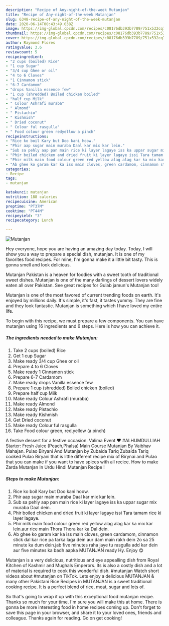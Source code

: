 ```yaml
---
description: "Recipe of Any-night-of-the-week Mutanjan"
title: "Recipe of Any-night-of-the-week Mutanjan"
slug: 6348-recipe-of-any-night-of-the-week-mutanjan
date: 2020-06-14T00:43:49.038Z
image: https://img-global.cpcdn.com/recipes/c08176db393b7789/751x532cq70/mutanjan-recipe-main-photo.jpg
thumbnail: https://img-global.cpcdn.com/recipes/c08176db393b7789/751x532cq70/mutanjan-recipe-main-photo.jpg
cover: https://img-global.cpcdn.com/recipes/c08176db393b7789/751x532cq70/mutanjan-recipe-main-photo.jpg
author: Raymond Flores
ratingvalue: 3.6
reviewcount: 5
recipeingredient:
- "2 cups (boiled) Rice"
- "1 cup Sugar"
- "3/4 cup Ghee or oil"
- "4 to 6 Cloves"
- "1 Cinnamon stick"
- "6-7 Cardamom"
- "drops Vanilla essence few"
- "1 cup (shredded) Boiled chicken boiled"
- "half cup Milk"
- " Colour Ashrafi muraba"
- " Almond"
- " Pistachio"
- " Kishmish"
- " Dried coconut"
- " Colour ful rasgulla"
- " Food colour green redyellow a pinch"
recipeinstructions:
- "Rice ko boil Kary but Doo kani hoow."
- "Phir aap sugar main muraba Daal kar mix kar lein."
- "Sub sa pehly aap pan main rice ki layer lagaye iss ka uppar sugar mix muraba Daal dein."
- "Phir boiled chicken and dried fruit ki layer lagaye issi Tara tamam rice ki layer lagaye."
- "Phir milk main food colour green red yellow alag alag kar ka mix kar lein.aur rice main Thora Thora kar ka Dal dein."
- "Ab ghee ko garam kar ka iss main cloves, green cardamom, cinnamon stick dal kar rice pa tarka laga dein aur dam main rakh dein 2o sa 25 minute ka dum dein.jab five minutes raha jaye tu rasgulla add kar dein aur five minutes ka badh aapka MUTANJAN ready Hy. Enjoy 😋"
categories:
- Recipe
tags:
- mutanjan

katakunci: mutanjan 
nutrition: 188 calories
recipecuisine: American
preptime: "PT37M"
cooktime: "PT44M"
recipeyield: "3"
recipecategory: Lunch

---
```



![Mutanjan](https://img-global.cpcdn.com/recipes/c08176db393b7789/751x532cq70/mutanjan-recipe-main-photo.jpg)

Hey everyone, hope you are having an amazing day today. Today, I will show you a way to prepare a special dish, mutanjan. It is one of my favorites food recipes. For mine, I'm gonna make it a little bit tasty. This is gonna smell and look delicious.

Mutanjan Pakistan is a heaven for foodies with a sweet tooth of traditional sweet dishes. Mutanjan is one of the many darlings of dessert lovers widely eaten all over Pakistan. See great recipes for Gulab jamun&#39;s Mutanjan too!

Mutanjan is one of the most favored of current trending foods on earth. It's enjoyed by millions daily. It's simple, it's fast, it tastes yummy. They are fine and they look fantastic. Mutanjan is something which I have loved my entire life.


To begin with this recipe, we must prepare a few components. You can have mutanjan using 16 ingredients and 6 steps. Here is how you can achieve it.

<!--inarticleads1-->

##### The ingredients needed to make Mutanjan:

1. Take 2 cups (boiled) Rice
1. Get 1 cup Sugar
1. Make ready 3/4 cup Ghee or oil
1. Prepare 4 to 6 Cloves
1. Make ready 1 Cinnamon stick
1. Prepare 6-7 Cardamom
1. Make ready drops Vanilla essence few
1. Prepare 1 cup (shredded) Boiled chicken (boiled)
1. Prepare half cup Milk
1. Make ready  Colour Ashrafi (muraba)
1. Make ready  Almond
1. Make ready  Pistachio
1. Make ready  Kishmish
1. Get  Dried coconut
1. Make ready  Colour ful rasgulla
1. Take  Food colour green, red,yellow (a pinch)


A festive dessert for a festive occasion. Valima Event ❤️ #ALHUMDULLIAH Starter: Fresh Juice (Peach,Phalsa) Main Course Mutanjan By Vaibhav Mahajan. Pulao Biryani And Mutanjan by Zubaida Tariq Zubaida Tariq cooked Pulao Biryani that is little different recipe mix of Birynai and Pulao that you can make if you want to have spices with all recice. How to make Zarda Mutanjan In Urdu Hindi Mutanjan Recipe ! 

<!--inarticleads2-->

##### Steps to make Mutanjan:

1. Rice ko boil Kary but Doo kani hoow.
1. Phir aap sugar main muraba Daal kar mix kar lein.
1. Sub sa pehly aap pan main rice ki layer lagaye iss ka uppar sugar mix muraba Daal dein.
1. Phir boiled chicken and dried fruit ki layer lagaye issi Tara tamam rice ki layer lagaye.
1. Phir milk main food colour green red yellow alag alag kar ka mix kar lein.aur rice main Thora Thora kar ka Dal dein.
1. Ab ghee ko garam kar ka iss main cloves, green cardamom, cinnamon stick dal kar rice pa tarka laga dein aur dam main rakh dein 2o sa 25 minute ka dum dein.jab five minutes raha jaye tu rasgulla add kar dein aur five minutes ka badh aapka MUTANJAN ready Hy. Enjoy 😋


Mutanjan is a very delicious, nutritious and eye appealling dish from Royal Kitchen of Kashmir and Mughals Emperors. Its is also a costly dish and a lot of material is required to cook this wonderful dish. #mutanjan Watch short videos about #mutanjan on TikTok. Lets enjoy a delicious MUTANJAN &amp; many other Pakistani Rice Recipes in MUTANJAN is a sweet traditional cooking recipe. It is a perfect blend of rice, meat, sugar and lots of. 

So that's going to wrap it up with this exceptional food mutanjan recipe. Thanks so much for your time. I'm sure you will make this at home. There is gonna be more interesting food in home recipes coming up. Don't forget to save this page in your browser, and share it to your loved ones, friends and colleague. Thanks again for reading. Go on get cooking!
